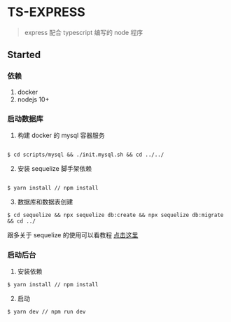 # TS-EXPRESS

> express 配合 typescript 编写的 node 程序

## Started

### 依赖

1. docker
2. nodejs 10+

### 启动数据库

1. 构建 docker 的 mysql 容器服务

```

$ cd scripts/mysql && ./init.mysql.sh && cd ../../

```

2. 安装 sequelize 脚手架依赖

```

$ yarn install // npm install

```

3. 数据库和数据表创建

```
$ cd sequelize && npx sequelize db:create && npx sequelize db:migrate && cd ../
```

跟多关于 sequelize 的使用可以看教程 [点击这里](https://sequelize.org/master/manual/querying.html)

### 启动后台

1. 安装依赖

```
$ yarn install // npm install
```

2. 启动

```
$ yarn dev // npm run dev
```
